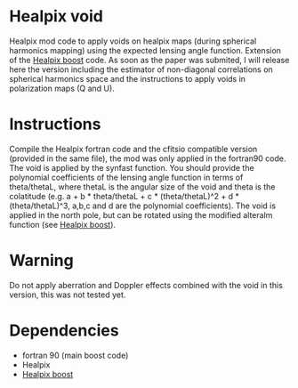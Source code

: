 # Healpix void
Healpix mod code to apply voids on healpix maps (during spherical harmonics mapping) using the expected lensing angle function. Extension of the [Healpix boost](https://github.com/mquartin/healpix-boost) code. As soon as the paper was submited, I will release here the version including the estimator of non-diagonal correlations on spherical harmonics space and the instructions to apply voids in polarization maps (Q and U). 

# Instructions

Compile the Healpix fortran code and the cfitsio compatible version (provided in the same file), the mod was only applied in the fortran90 code. The void is applied by the synfast function. You should provide the polynomial coefficients of the lensing angle function in terms of theta/thetaL, where thetaL is the angular size of the void and theta is the colatitude (e.g. a + b * theta/thetaL + c * (theta/thetaL)^2 + d * (theta/thetaL)^3, a,b,c and d are the polynomial coefficients). The void is applied in the north pole, but can be rotated using the modified alteralm function (see [Healpix boost](https://github.com/mquartin/healpix-boost)).

# Warning

Do not apply aberration and Doppler effects combined with the void in this version, this was not tested yet.

# Dependencies
* fortran 90 (main boost code)
* Healpix
* [Healpix boost](https://github.com/mquartin/healpix-boost)
